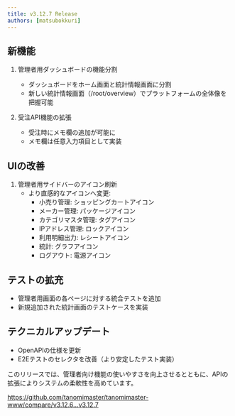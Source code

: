 ```yaml
---
title: v3.12.7 Release
authors: [matsubokkuri]
---
```



## 新機能
1. 管理者用ダッシュボードの機能分割
   - ダッシュボードをホーム画面と統計情報画面に分割
   - 新しい統計情報画面（/root/overview）でプラットフォームの全体像を把握可能

2. 受注API機能の拡張
   - 受注時にメモ欄の追加が可能に
   - メモ欄は任意入力項目として実装

## UIの改善
1. 管理者用サイドバーのアイコン刷新
   - より直感的なアイコンへ変更:
     - 小売り管理: ショッピングカートアイコン
     - メーカー管理: パッケージアイコン
     - カテゴリマスタ管理: タグアイコン
     - IPアドレス管理: ロックアイコン
     - 利用明細出力: レシートアイコン
     - 統計: グラフアイコン
     - ログアウト: 電源アイコン

## テストの拡充
- 管理者用画面の各ページに対する統合テストを追加
- 新規追加された統計画面のテストケースを実装

## テクニカルアップデート
- OpenAPIの仕様を更新
- E2Eテストのセレクタを改善（より安定したテスト実装）

このリリースでは、管理者向け機能の使いやすさを向上させるとともに、APIの拡張によりシステムの柔軟性を高めています。



https://github.com/tanomimaster/tanomimaster-www/compare/v3.12.6...v3.12.7

